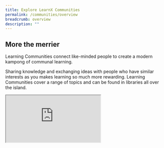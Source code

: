 ```yaml
---
title: Explore LearnX Communities
permalink: /communities/overview
breadcrumb: overview
description: ""
---
```

## More the merrier

Learning Communities connect like-minded people to create a modern kampong of communal learning.

Sharing knowledge and exchanging ideas with people who have similar interests as you makes learning so much more rewarding. Learning Communities cover a range of topics and can be found in libraries all over the island.

<div class="responsive-iframe-container">
  <iframe class="responsive-iframe" src="https://youtu.be/uOfQMXQ4lL8"></iframe>
</div>

